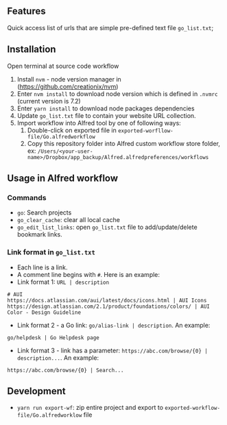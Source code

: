 ## Features

Quick access list of urls that are simple pre-defined text file `go_list.txt`;

## Installation

Open terminal at source code workflow

1. Install `nvm` - node version manager in (https://github.com/creationix/nvm)
2. Enter `nvm install` to download node version which is defined in `.nvmrc` (current version is 7.2)
3. Enter `yarn install` to download node packages dependencies
4. Update `go_list.txt` file to contain your website URL collection.
5. Import workflow into Alfred tool by one of following ways: 
    1. Double-click on exported file in `exported-worfllow-file/Go.alfredworkflow`
    2. Copy this repository folder into Alfred custom workflow store folder, ex: `/Users/<your-user-name>/Dropbox/app_backup/Alfred.alfredpreferences/workflows`

## Usage in Alfred workflow

### Commands
- `go`: Search projects
- `go_clear_cache`: clear all local cache
- `go_edit_list_links`: open `go_list.txt` file to add/update/delete bookmark links.

### Link format in `go_list.txt`
- Each line is a link. 
- A comment line begins with `#`. Here is an example: 
- Link format 1: `URL | description`

```
# AUI
https://docs.atlassian.com/aui/latest/docs/icons.html | AUI Icons
https://design.atlassian.com/2.1/product/foundations/colors/ | AUI Color - Design Guideline
```

- Link format 2 - a Go link: `go/alias-link | description`. An example: 

```
go/helpdesk | Go Helpdesk page
```

- Link format 3 - link has a parameter: `https://abc.com/browse/{0} | description...`. An example: 

```
https://abc.com/browse/{0} | Search...
```
## Development

- `yarn run export-wf`: zip entire project and export to `exported-workflow-file/Go.alfredworklow` file 